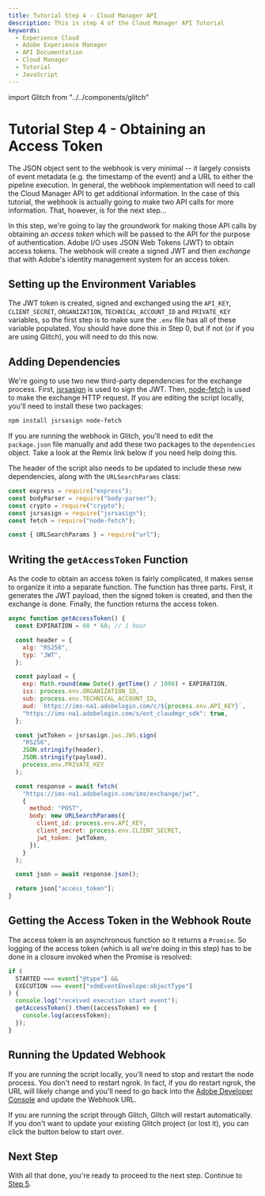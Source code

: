 ```yaml
---
title: Tutorial Step 4 - Cloud Manager API
description: This is step 4 of the Cloud Manager API Tutorial
keywords:
  - Experience Cloud
  - Adobe Experience Manager
  - API Documentation
  - Cloud Manager
  - Tutorial
  - JavaScript
---
```


import Glitch from "../../components/glitch"

# Tutorial Step 4 - Obtaining an Access Token

The JSON object sent to the webhook is very minimal -- it largely consists of event metadata (e.g. the timestamp of the event) and a URL to either the pipeline execution. In general, the webhook implementation will need to call the Cloud Manager API to get additional information. In the case of this tutorial, the webhook is actually going to make two API calls for more information. That, however, is for the next step...

In this step, we're going to lay the groundwork for making those API calls by obtaining an _access token_ which will be passed to the API for the purpose of authentication. Adobe I/O uses JSON Web Tokens (JWT) to obtain access tokens. The webhook will create a signed JWT and then _exchange_ that with Adobe's identity management system for an access token.

## Setting up the Environment Variables

The JWT token is created, signed and exchanged using the `API_KEY`, `CLIENT_SECRET`, `ORGANIZATION`, `TECHNICAL_ACCOUNT_ID` and `PRIVATE_KEY` variables, so the first step is to make sure the `.env` file has all of these variable populated. You should have done this in Step 0, but if not (or if you are using Glitch), you will need to do this now.

## Adding Dependencies

We're going to use two new third-party dependencies for the exchange process. First, <a href="http://kjur.github.io/jsrsasign/" target="_new">jsrsasign</a> is used to sign the JWT. Then, <a href="https://github.com/bitinn/node-fetch" target="_new">node-fetch</a> is used to make the exchange HTTP request. If you are editing the script locally, you'll need to install these two packages:

```bash
npm install jsrsasign node-fetch
```

If you are running the webhook in Glitch, you'll need to edit the `package.json` file manually and add these two packages to the `dependencies` object. Take a look at the Remix link below if you need help doing this.

The header of the script also needs to be updated to include these new dependencies, along with the `URLSearchParams` class:

```javascript
const express = require("express");
const bodyParser = require("body-parser");
const crypto = require("crypto");
const jsrsasign = require("jsrsasign");
const fetch = require("node-fetch");

const { URLSearchParams } = require("url");
```

## Writing the `getAccessToken` Function

As the code to obtain an access token is fairly complicated, it makes sense to organize it into a separate function. The function has three parts. First, it generates the JWT payload, then the signed token is created, and then the exchange is done. Finally, the function returns the access token.

```javascript
async function getAccessToken() {
  const EXPIRATION = 60 * 60; // 1 hour

  const header = {
    alg: "RS256",
    typ: "JWT",
  };

  const payload = {
    exp: Math.round(new Date().getTime() / 1000) + EXPIRATION,
    iss: process.env.ORGANIZATION_ID,
    sub: process.env.TECHNICAL_ACCOUNT_ID,
    aud: `https://ims-na1.adobelogin.com/c/${process.env.API_KEY}`,
    "https://ims-na1.adobelogin.com/s/ent_cloudmgr_sdk": true,
  };

  const jwtToken = jsrsasign.jws.JWS.sign(
    "RS256",
    JSON.stringify(header),
    JSON.stringify(payload),
    process.env.PRIVATE_KEY
  );

  const response = await fetch(
    "https://ims-na1.adobelogin.com/ims/exchange/jwt",
    {
      method: "POST",
      body: new URLSearchParams({
        client_id: process.env.API_KEY,
        client_secret: process.env.CLIENT_SECRET,
        jwt_token: jwtToken,
      }),
    }
  );

  const json = await response.json();

  return json["access_token"];
}
```

## Getting the Access Token in the Webhook Route

The access token is an asynchronous function so it returns a `Promise`. So logging of the access token (which is all we're doing in this step) has to be done in a closure invoked when the Promise is resolved:

```javascript
if (
  STARTED === event["@type"] &&
  EXECUTION === event["xdmEventEnvelope:objectType"]
) {
  console.log("received execution start event");
  getAccessToken().then((accessToken) => {
    console.log(accessToken);
  });
}
```

## Running the Updated Webhook

If you are running the script locally, you'll need to stop and restart the node process. You don't need to restart ngrok. In fact, if you do restart ngrok, the URL will likely change and you'll need to go back into the <a href="https://developer.adobe.com/console/projects" target="_new">Adobe Developer Console</a> and update the Webhook URL.

If you are running the script through Glitch, Glitch will restart automatically. If you don't want to update your existing Glitch project (or lost it), you can click the button below to start over.

<Glitch projectName="adobe-cloudmanager-api-tutorial-step4" />

## Next Step

With all that done, you're ready to proceed to the next step. Continue to [Step 5](5-getting-the-execution.md).
